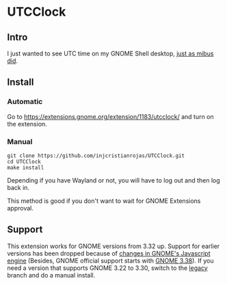 # UTCClock

## Intro

I just wanted to see UTC time on my GNOME Shell desktop,
[just as mibus did](https://github.com/mibus/MultiClock).

## Install

### Automatic

Go to https://extensions.gnome.org/extension/1183/utcclock/ and turn on the extension.

### Manual

```
git clone https://github.com/injcristianrojas/UTCClock.git
cd UTCClock
make install
```

Depending if you have Wayland or not, you will have to log out and then log back in.

This method is good if you don't want to wait for GNOME Extensions approval.

## Support

This extension works for GNOME versions from 3.32 up. Support for earlier
versions has been dropped because of
[changes in GNOME's Javascript engine](https://github.com/elvetemedve/gnome-shell-extension-system-monitor/issues/60)
(Besides, GNOME official support starts with
[GNOME 3.38](https://wiki.gnome.org/Forty)). If you need a version that
supports GNOME 3.22 to 3.30, switch to the
[legacy](https://github.com/injcristianrojas/UTCClock/tree/legacy) branch 
and do a manual install.
